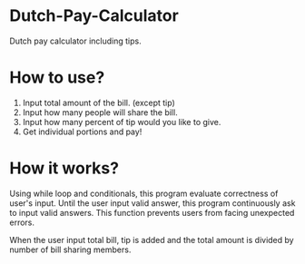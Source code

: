 # Dutch-Pay-Calculator
Dutch pay calculator including tips.

# How to use?
1. Input total amount of the bill. (except tip)
2. Input how many people will share the bill.
3. Input how many percent of tip would you like to give.
4. Get individual portions and pay!

# How it works?
Using while loop and conditionals, this program evaluate correctness of user's input. Until the user input valid answer, this program continuously ask to input valid answers.
This function prevents users from facing unexpected errors.

When the user input total bill, tip is added and the total amount is divided by number of bill sharing members. 
